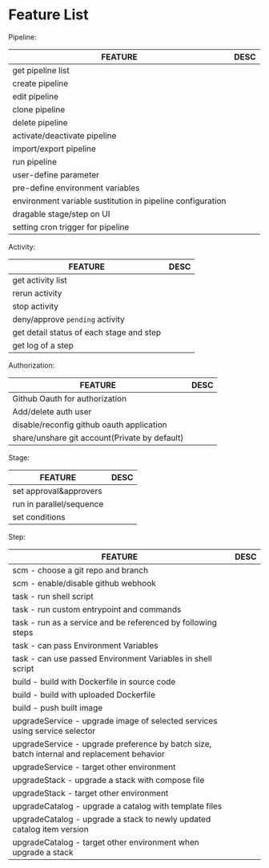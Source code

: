 # Feature List

Pipeline:

| FEATURE                                  | DESC |
| ---------------------------------------- | ---- |
| get pipeline list                        |      |
| create pipeline                          |      |
| edit pipeline                            |      |
| clone pipeline                           |      |
| delete pipeline                          |      |
| activate/deactivate pipeline             |      |
| import/export pipeline                   |      |
| run pipeline                             |      |
| user-define parameter                    |      |
| pre-define environment variables         |      |
| environment variable sustitution in pipeline configuration |      |
| dragable stage/step on UI                |      |
| setting cron trigger for pipeline        |      |

Activity:

| FEATURE                                  | DESC |
| ---------------------------------------- | ---- |
| get activity list                        |      |
| rerun activity                           |      |
| stop activity                            |      |
| deny/approve `pending` activity          |      |
| get detail status of each stage and step |      |
| get log of a step                        |      |

Authorization:

| FEATURE                                  | DESC |
| ---------------------------------------- | ---- |
| Github Oauth for authorization           |      |
| Add/delete auth user                     |      |
| disable/reconfig github oauth application |      |
| share/unshare git account(Private by default) |      |

Stage:

| FEATURE                  | DESC |
| ------------------------ | ---- |
| set approval&approvers   |      |
| run in parallel/sequence |      |
| set conditions           |      |

Step:

| FEATURE                                  | DESC |
| ---------------------------------------- | ---- |
| scm - choose a git repo and branch       |      |
| scm - enable/disable github webhook      |      |
| task - run shell script                  |      |
| task - run custom entrypoint and commands |      |
| task - run as a service and be referenced by following steps |      |
| task - can pass  Environment Variables   |      |
| task - can use passed Environment Variables in shell script |      |
| build - build with Dockerfile in source code |      |
| build - build with uploaded Dockerfile   |      |
| build - push built image                 |      |
| upgradeService - upgrade image of selected services using service selector |      |
| upgradeService - upgrade preference by batch size, batch internal and replacement behavior |      |
| upgradeService - target other environment |      |
| upgradeStack - upgrade a stack with compose file |      |
| upgradeStack - target other environment  |      |
| upgradeCatalog - upgrade a catalog with template files |      |
| upgradeCatalog - upgrade a stack to newly updated catalog item version |      |
| upgradeCatalog - target other environment when upgrade a stack |      |